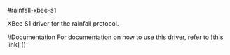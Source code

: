 #rainfall-xbee-s1

XBee S1 driver for the rainfall protocol.

#Documentation
For documentation on how to use this driver, refer to [this link] ()
